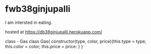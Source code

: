 # fwb38ginjupalli
I am intersted in eating.

hosted at https://db38ginjupalli.herokuapp.com/

class - Gas class Gas{ constructor(type, color, price){this.type = type; this.color = color; this.price = price: } }
